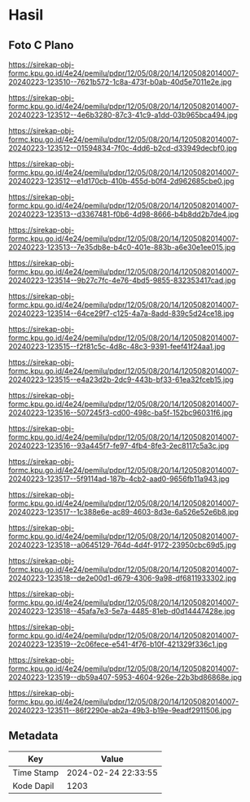 # Hasil

## Foto C Plano

https://sirekap-obj-formc.kpu.go.id/4e24/pemilu/pdpr/12/05/08/20/14/1205082014007-20240223-123510--7621b572-1c8a-473f-b0ab-40d5e7011e2e.jpg

https://sirekap-obj-formc.kpu.go.id/4e24/pemilu/pdpr/12/05/08/20/14/1205082014007-20240223-123512--4e6b3280-87c3-41c9-a1dd-03b965bca494.jpg

https://sirekap-obj-formc.kpu.go.id/4e24/pemilu/pdpr/12/05/08/20/14/1205082014007-20240223-123512--01594834-7f0c-4dd6-b2cd-d33949decbf0.jpg

https://sirekap-obj-formc.kpu.go.id/4e24/pemilu/pdpr/12/05/08/20/14/1205082014007-20240223-123512--e1d170cb-410b-455d-b0f4-2d962685cbe0.jpg

https://sirekap-obj-formc.kpu.go.id/4e24/pemilu/pdpr/12/05/08/20/14/1205082014007-20240223-123513--d3367481-f0b6-4d98-8666-b4b8dd2b7de4.jpg

https://sirekap-obj-formc.kpu.go.id/4e24/pemilu/pdpr/12/05/08/20/14/1205082014007-20240223-123513--7e35db8e-b4c0-401e-883b-a6e30e1ee015.jpg

https://sirekap-obj-formc.kpu.go.id/4e24/pemilu/pdpr/12/05/08/20/14/1205082014007-20240223-123514--9b27c7fc-4e76-4bd5-9855-832353417cad.jpg

https://sirekap-obj-formc.kpu.go.id/4e24/pemilu/pdpr/12/05/08/20/14/1205082014007-20240223-123514--64ce29f7-c125-4a7a-8add-839c5d24ce18.jpg

https://sirekap-obj-formc.kpu.go.id/4e24/pemilu/pdpr/12/05/08/20/14/1205082014007-20240223-123515--f2f81c5c-4d8c-48c3-9391-feef41f24aa1.jpg

https://sirekap-obj-formc.kpu.go.id/4e24/pemilu/pdpr/12/05/08/20/14/1205082014007-20240223-123515--e4a23d2b-2dc9-443b-bf33-61ea32fceb15.jpg

https://sirekap-obj-formc.kpu.go.id/4e24/pemilu/pdpr/12/05/08/20/14/1205082014007-20240223-123516--507245f3-cd00-498c-ba5f-152bc96031f6.jpg

https://sirekap-obj-formc.kpu.go.id/4e24/pemilu/pdpr/12/05/08/20/14/1205082014007-20240223-123516--93a445f7-fe97-4fb4-8fe3-2ec8117c5a3c.jpg

https://sirekap-obj-formc.kpu.go.id/4e24/pemilu/pdpr/12/05/08/20/14/1205082014007-20240223-123517--5f9114ad-187b-4cb2-aad0-9656fb11a943.jpg

https://sirekap-obj-formc.kpu.go.id/4e24/pemilu/pdpr/12/05/08/20/14/1205082014007-20240223-123517--1c388e6e-ac89-4603-8d3e-6a526e52e6b8.jpg

https://sirekap-obj-formc.kpu.go.id/4e24/pemilu/pdpr/12/05/08/20/14/1205082014007-20240223-123518--a0645129-764d-4d4f-9172-23950cbc69d5.jpg

https://sirekap-obj-formc.kpu.go.id/4e24/pemilu/pdpr/12/05/08/20/14/1205082014007-20240223-123518--de2e00d1-d679-4306-9a98-df6811933302.jpg

https://sirekap-obj-formc.kpu.go.id/4e24/pemilu/pdpr/12/05/08/20/14/1205082014007-20240223-123518--45afa7e3-5e7a-4485-81eb-d0d14447428e.jpg

https://sirekap-obj-formc.kpu.go.id/4e24/pemilu/pdpr/12/05/08/20/14/1205082014007-20240223-123519--2c06fece-e541-4f76-b10f-421329f336c1.jpg

https://sirekap-obj-formc.kpu.go.id/4e24/pemilu/pdpr/12/05/08/20/14/1205082014007-20240223-123519--db59a407-5953-4604-926e-22b3bd86868e.jpg

https://sirekap-obj-formc.kpu.go.id/4e24/pemilu/pdpr/12/05/08/20/14/1205082014007-20240223-123511--86f2290e-ab2a-49b3-b19e-9eadf2911506.jpg


## Metadata

| Key        | Value               |
| ---------- | ------------------- |
| Time Stamp | 2024-02-24 22:33:55 |
| Kode Dapil | 1203                |



